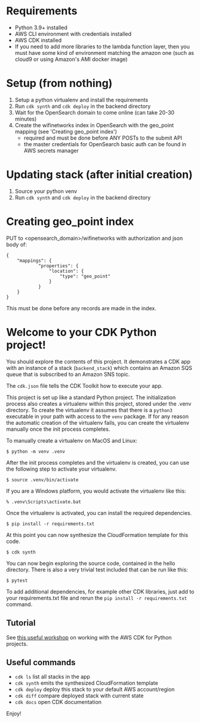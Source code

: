 # Requirements
- Python 3.9+ installed
- AWS CLI environment with credentials installed
- AWS CDK installed
- If you need to add more libraries to the lambda function layer, then you must have some kind of environment matching the amazon one (such as cloud9 or using Amazon's AMI docker image)


# Setup (from nothing)
1. Setup a python virtualenv and install the requirements
1. Run `cdk synth` and `cdk deploy` in the backend directory
1. Wait for the OpenSearch domain to come online (can take 20-30 minutes)
1. Create the wifinetworks index in OpenSearch with the geo_point mapping (see 'Creating geo_point index')
    - required and must be done before ANY POSTs to the submit API
    - the master credentials for OpenSearch basic auth can be found in AWS secrets manager

# Updating stack (after initial creation)
1. Source your python venv
1. Run `cdk synth` and `cdk deploy` in the backend directory

# Creating geo_point index
PUT to <opensearch_domain>/wifinetworks with authorization and json body of:
```
{
    "mappings": {
            "properties": {
                "location": { 
                    "type": "geo_point" 
                } 
            } 
    } 
}
```
This must be done before any records are made in the index.


# Welcome to your CDK Python project!

You should explore the contents of this project. It demonstrates a CDK app with an instance of a stack (`backend_stack`)
which contains an Amazon SQS queue that is subscribed to an Amazon SNS topic.

The `cdk.json` file tells the CDK Toolkit how to execute your app.

This project is set up like a standard Python project.  The initialization process also creates
a virtualenv within this project, stored under the .venv directory.  To create the virtualenv
it assumes that there is a `python3` executable in your path with access to the `venv` package.
If for any reason the automatic creation of the virtualenv fails, you can create the virtualenv
manually once the init process completes.

To manually create a virtualenv on MacOS and Linux:

```
$ python -m venv .venv
```

After the init process completes and the virtualenv is created, you can use the following
step to activate your virtualenv.

```
$ source .venv/bin/activate
```

If you are a Windows platform, you would activate the virtualenv like this:

```
% .venv\Scripts\activate.bat
```

Once the virtualenv is activated, you can install the required dependencies.

```
$ pip install -r requirements.txt
```

At this point you can now synthesize the CloudFormation template for this code.

```
$ cdk synth
```

You can now begin exploring the source code, contained in the hello directory.
There is also a very trivial test included that can be run like this:

```
$ pytest
```

To add additional dependencies, for example other CDK libraries, just add to
your requirements.txt file and rerun the `pip install -r requirements.txt`
command.

## Tutorial  
See [this useful workshop](https://cdkworkshop.com/30-python.html) on working with the AWS CDK for Python projects.

## Useful commands

 * `cdk ls`          list all stacks in the app
 * `cdk synth`       emits the synthesized CloudFormation template
 * `cdk deploy`      deploy this stack to your default AWS account/region
 * `cdk diff`        compare deployed stack with current state
 * `cdk docs`        open CDK documentation

Enjoy!
